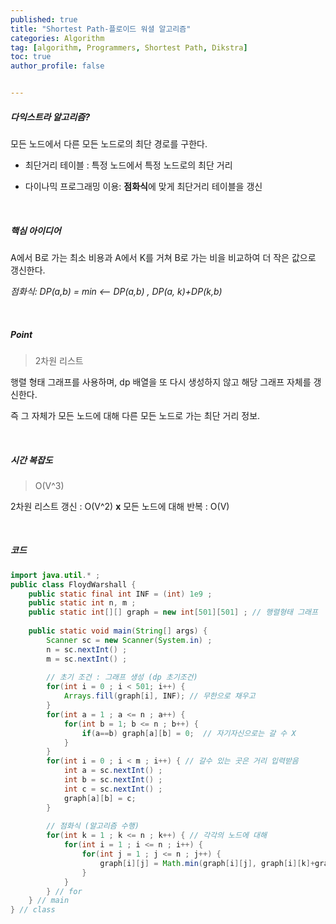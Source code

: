 ```yaml
---
published: true
title: "Shortest Path-플로이드 워셜 알고리즘" 
categories: Algorithm 
tag: [algorithm, Programmers, Shortest Path, Dikstra] 
toc: true
author_profile: false 


---
```




##### 다익스트라 알고리즘?  

모든 노드에서 다른 모든 노드로의 최단 경로를 구한다. 

* 최단거리 테이블 : 특정 노드에서 특정 노드로의 최단 거리  

* 다이나믹 프로그래밍 이용: **점화식**에 맞게 최단거리 테이블을 갱신 

<br>





##### 핵심 아이디어

A에서 B로 가는 최소 비용과 A에서 K를 거쳐 B로 가는 비을 비교하여 더 작은 값으로 갱신한다. 

 *점화식: DP(a,b) = min <-- DP(a,b) , DP(a, k)+DP(k,b)* 

<br>



##### Point 

> 2차원 리스트

행렬 형태 그래프를 사용하며, dp 배열을 또 다시 생성하지 않고 해당 그래프 자체를 갱신한다.  

즉 그 자체가 모든 노드에 대해 다른 모든 노드로 가는 최단 거리 정보.

<br>



##### 시간 복잡도 

> O(V^3)

2차원 리스트 갱신 : O(V^2)     **x**    모든 노드에 대해 반복 : O(V) 

<br>



##### 코드

```java 
import java.util.* ; 
public class FloydWarshall {
	public static final int INF = (int) 1e9 ; 
	public static int n, m ; 
	public static int[][] graph = new int[501][501] ; // 행렬형태 그래프
	
	public static void main(String[] args) {
		Scanner sc = new Scanner(System.in) ; 
		n = sc.nextInt() ; 
		m = sc.nextInt() ; 
		
		// 초기 조건 : 그래프 생성 (dp 초기조건)    
		for(int i = 0 ; i < 501; i++) {
			Arrays.fill(graph[i], INF); // 무한으로 채우고 
		}	
		for(int a = 1 ; a <= n ; a++) {
			for(int b = 1; b <= n ; b++) {
				if(a==b) graph[a][b] = 0;  // 자기자신으로는 갈 수 X 
			}
		}	
		for(int i = 0 ; i < m ; i++) { // 갈수 있는 곳은 거리 입력받음
			int a = sc.nextInt() ; 
			int b = sc.nextInt() ; 
			int c = sc.nextInt() ;
			graph[a][b] = c; 
		}
		
		// 점화식 (알고리즘 수행)
		for(int k = 1 ; k <= n ; k++) { // 각각의 노드에 대해 
			for(int i = 1 ; i <= n ; i++) {
				for(int j = 1 ; j <= n ; j++) {
					graph[i][j] = Math.min(graph[i][j], graph[i][k]+graph[k][j]) ; 
				}
			}
		} // for		
	} // main 
} // class 
```

<br> 
